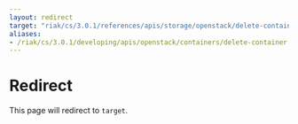 ```yaml
---
layout: redirect
target: "riak/cs/3.0.1/references/apis/storage/openstack/delete-container/"
aliases:
- /riak/cs/3.0.1/developing/apis/openstack/containers/delete-container
---
```


# Redirect

This page will redirect to `target`.
